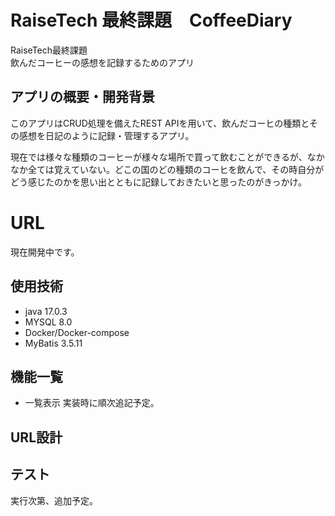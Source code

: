 # RaiseTech 最終課題　CoffeeDiary
RaiseTech最終課題  
飲んだコーヒーの感想を記録するためのアプリ

## アプリの概要・開発背景
このアプリはCRUD処理を備えたREST APIを用いて、飲んだコーヒの種類とその感想を日記のように記録・管理するアプリ。  

現在では様々な種類のコーヒーが様々な場所で買って飲むことができるが、なかなか全ては覚えていない。どこの国のどの種類のコーヒを飲んで、その時自分がどう感じたのかを思い出とともに記録しておきたいと思ったのがきっかけ。

# URL
現在開発中です。

## 使用技術
- java 17.0.3
- MYSQL 8.0
- Docker/Docker-compose
- MyBatis 3.5.11

## 機能一覧
- 一覧表示
実装時に順次追記予定。

## URL設計

## テスト
実行次第、追加予定。
